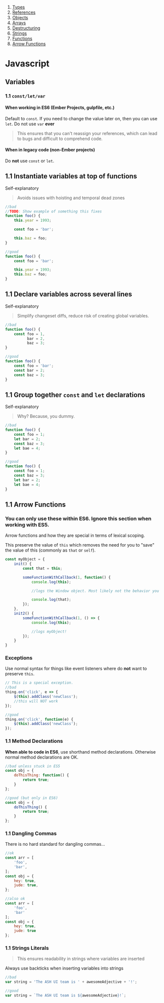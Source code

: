 1. [Types](#types)
1. [References](#references)
1. [Objects](#objects)
1. [Arrays](#arrays)
1. [Destructuring](#destructuring)
1. [Strings](#strings)
1. [Functions](#functions)
1. [Arrow Functions](#arrow-functions)


# Javascript

## Variables

### 1.1 `const/let/var`
#### When working in ES6 (Ember Projects, gulpfile, etc.)

Default to `const`. If you need to change the value later on, then you can use `let`. Do not use `var` **ever**

> This ensures that you can't reassign your references, which can lead to bugs and difficult to comprehend code.

#### When in legacy code (non-Ember projects)
Do **not** use `const` or `let`.

## 1.1 Instantiate variables at top of functions
Self-explanatory

> Avoids issues with hoisting and temporal dead zones

```javascript
//bad
//TODO: Show example of something this fixes
function foo() {
	this.year = 1993;

	const foo = 'bar';

	this.baz = foo;
}

//good
function foo() {
	const foo = 'bar';

	this.year = 1993;
	this.baz = foo;
}
```

## 1.1 Declare variables across several lines
Self-explanatory

> Simplify changeset diffs, reduce risk of creating global variables.

```javascript
//bad
function foo() {
	const foo = 1,
		  bar = 2,
		  baz = 3;
}

//good
function foo() {
	const foo = 'bar';
	const bar = 2;
	const baz = 3;
}
```

## 1.1 Group together `const` and `let` declarations
Self-explanatory

> Why? Because, you dummy.

```javascript
//bad
function foo() {
	const foo = 1;
	let bar = 2;
	const baz = 3;
	let bae = 4;
}

//good
function foo() {
	const foo = 1;
	const baz = 3;
	let bar = 2;
	let bae = 4;
}
```

## 1.1 Arrow Functions
### You can only use these within ES6. Ignore this section when working with ES5.

Arrow functions and how they are special in terms of lexical scoping.

This preserve the value of `this` which removes the need for you to "save" the value of this (commonly as `that` or `self`).

```javascript
const myObject = {
	init() {
		const that = this;

		someFunctionWithCallback(1, function() {
			console.log(this);

			//logs the Window object. Most likely not the behavior you are expecting. You have use the "that" variable we initiated up there.

			console.log(that);
		});
	},
	init2() {
		someFunctionWithCallback(1, () => {
			console.log(this);

			//logs myObject!
		});
	}
}
```

### Exceptions
Use normal syntax for things like event listeners where do **not** want to preserve `this`.

```javascript
// This is a special exception.
//bad
thing.on('click', e => {
	$(this).addClass('newClass');
	//this will NOT work
});

//good
thing.on('click', function(e) {
	$(this).addClass('newClass');
});
```

### 1.1 Method Declarations
**When able to code in ES6**, use shorthand method declarations. Otherwise normal method declarations are OK.

```javascript
//bad unless stuck in ES5
const obj = {
    doThisThing: function() {
        return true;
    }
};

//good (but only in ES6)
const obj = {
    doThisThing() {
        return true;
    }
};
```

### 1.1 Dangling Commas
There is no hard standard for dangling commas...

```javascript
//ok
const arr = [
	'foo',
	'bar',
];
const obj = {
	hey: true,
	jude: true,
};

//also ok
const arr = [
	'foo',
	'bar'
];
const obj = {
	hey: true,
	jude: true
};
```

### 1.1 Strings Literals
> This ensures readability in strings where variables are inserted

Always use backticks when inserting variables into strings

```javascript
//bad
var string = 'The ASH UI team is ' + awesomeAdjective + '!';

//good
var string = `The ASH UI team is ${awesomeAdjective}!`;
```
